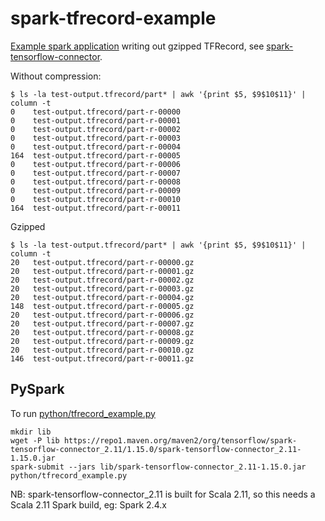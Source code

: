 # spark-tfrecord-example

[Example spark application](src/main/scala/example/SparkTfRecord.scala) writing out gzipped TFRecord, see [spark-tensorflow-connector](https://github.com/tensorflow/ecosystem/tree/master/spark/spark-tensorflow-connector#scala-api).

Without compression:

```
$ ls -la test-output.tfrecord/part* | awk '{print $5, $9$10$11}' | column -t 
0    test-output.tfrecord/part-r-00000
0    test-output.tfrecord/part-r-00001
0    test-output.tfrecord/part-r-00002
0    test-output.tfrecord/part-r-00003
0    test-output.tfrecord/part-r-00004
164  test-output.tfrecord/part-r-00005
0    test-output.tfrecord/part-r-00006
0    test-output.tfrecord/part-r-00007
0    test-output.tfrecord/part-r-00008
0    test-output.tfrecord/part-r-00009
0    test-output.tfrecord/part-r-00010
164  test-output.tfrecord/part-r-00011
```

Gzipped

```
$ ls -la test-output.tfrecord/part* | awk '{print $5, $9$10$11}' | column -t 
20   test-output.tfrecord/part-r-00000.gz
20   test-output.tfrecord/part-r-00001.gz
20   test-output.tfrecord/part-r-00002.gz
20   test-output.tfrecord/part-r-00003.gz
20   test-output.tfrecord/part-r-00004.gz
148  test-output.tfrecord/part-r-00005.gz
20   test-output.tfrecord/part-r-00006.gz
20   test-output.tfrecord/part-r-00007.gz
20   test-output.tfrecord/part-r-00008.gz
20   test-output.tfrecord/part-r-00009.gz
20   test-output.tfrecord/part-r-00010.gz
146  test-output.tfrecord/part-r-00011.gz
```

## PySpark

To run [python/tfrecord_example.py](python/tfrecord_example.py)

```
mkdir lib
wget -P lib https://repo1.maven.org/maven2/org/tensorflow/spark-tensorflow-connector_2.11/1.15.0/spark-tensorflow-connector_2.11-1.15.0.jar
spark-submit --jars lib/spark-tensorflow-connector_2.11-1.15.0.jar python/tfrecord_example.py
```

NB: spark-tensorflow-connector_2.11 is built for Scala 2.11, so this needs a Scala 2.11 Spark build, eg: Spark 2.4.x
